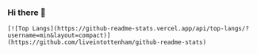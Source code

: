### Hi there 👋

<!--
**liveintottenham/liveintottenham** is a ✨ _special_ ✨ repository because its `README.md` (this file) appears on your GitHub profile.

Here are some ideas to get you started:

- 🔭 I’m currently working on ...
- 🌱 I’m currently learning ...
- 👯 I’m looking to collaborate on ...
- 🤔 I’m looking for help with ...
- 💬 Ask me about ...
- 📫 How to reach me: ...
- 😄 Pronouns: ...
- ⚡ Fun fact: ...
-->
    [![Top Langs](https://github-readme-stats.vercel.app/api/top-langs/?username=min&layout=compact)](https://github.com/liveintottenham/github-readme-stats)
